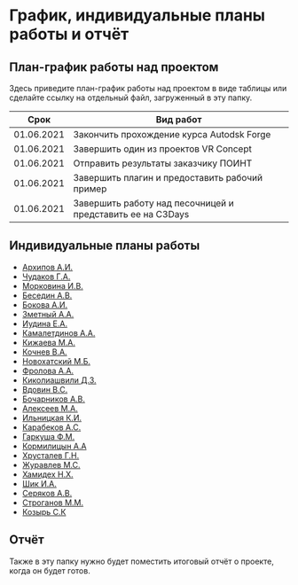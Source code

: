 # График, индивидуальные планы работы и отчёт

## План-график работы над проектом

Здесь приведите план-график работы над проектом в виде таблицы или сделайте ссылку на отдельный файл, загруженный в эту папку.

| Срок       | Вид работ                                        |
|------------|--------------------------------------------------|
| 01.06.2021 | Закончить прохождение курса Autodsk Forge             |
| 01.06.2021 | Завершить один из проектов VR Concept |
| 01.06.2021 | Отправить результаты заказчику ПОИНТ    |
| 01.06.2021 | Завершить плагин и предоставить рабочий пример |
| 01.06.2021 | Завершить работу над песочницей и представить ее на C3Days |

## Индивидуальные планы работы

- [Архипов А.И.](Arkhipov.md)
- [Чудаков Г.А.](chudakov.md)
- [Морковина И.В.](Morkovina.md)
- [Беседин А.В. ](Besedin.md)
- [Бокова А.И. ](Bokova.md)
- [Зметный А.А.](Zmetnyy.md)
- [Иудина Е.А. ](iudina_new.md)
- [Камалетдинов А.А.](Kamaletdinov.md)
- [Кижаева М.А.](Kizhaeva.md)
- [Кочнев В.А.](kochnev.md)
- [Новохатский М.Б.](novohatsckij.md)
- [Фролова А.А.](Frolova.md)
- [Киколиашвили Д.З.](Kikoliashvili.md)
- [Вдовин В.С.](Vdovin.md)
- [Бочарников А.В.](Bocharnikov.md)
- [Алексеев М.А.](Alexeev.md)
- [Ильницкая К.И.](Ilnitskaya.md)
- [Карабеков А.С.](Karabekov.md)
- [Гаркуша Ф.М.](garkusha.md)
- [Кормилицын А.А](Kormilitsyn.md)
- [Хрусталев Г.Н.](Khrustalev.md)
- [Журавлев М.С.](Zhuravlev.md)
- [Хамидех Н.Х.](Khamidekh.md)
- [Шик И.А.](Shik.md)
- [Серяков А.В.](Seryakov.md)
- [Строганов М.М.](Stroganov.md)
- [Козырь С.К](Kozyr.md)

## Отчёт

Также в эту папку нужно будет поместить итоговый отчёт о проекте, когда он будет готов.
